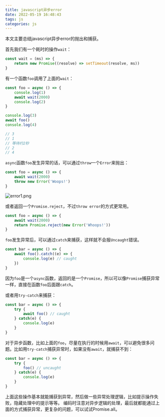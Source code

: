 ```yaml
---
title: javascript异步error
date: 2022-05-19 16:48:43
tags: js
categories: js
---
```


本文主要总结javascript异步error的抛出和捕获。

首先我们有一个耗时的操作`wait`：

```javascript
const wait = (ms) => {
    return new Promise((resolve) => setTimeout(resolve, ms))
}
```

有一个函数`foo`调用了上面的`wait`：

```javascript
const foo = async () => {
    console.log(1)
    await wait(2000)
    console.log(2)
}

console.log(3)
await foo()
console.log(4)

// 3
// 1
// 等待约2秒
// 2
// 4
```

`async`函数`foo`发生异常的话，可以通过`throw`一个`Error`来抛出：

```javascript
const foo = async () => {
    await wait(2000)
    throw new Error('Woops!')
}
```

![error1.png](/img/js_error/error1.png)

或者返回一个`Promise.reject`，不过`throw error`的方式更常用。

```javascript
const foo = async () => {
    await wait(2000)
    return Promise.reject(new Error('Whoops!'))
}
```

`foo`发生异常后，可以通过`catch`来捕获，这样就不会报`Uncaught`错误。

```javascript
const bar = async () => {
    await foo().catch((e) => {
        console.log(e) // caught
    })
}
```

因为`foo`是一个`async`函数，返回的是一个`Promise`，所以可以像`Promise`捕获异常一样，直接在函数`foo`后面跟`catch`。

或者用`try-catch`来捕获：

```javascript
const bar = async () => {
    try {
        await foo() // caught
    } catch(e) {
        console.log(e)
    }
}
```

对于异步函数，比如上面的`foo`，尽量在执行的时候用`await`，可以避免很多问题。比如用`try-catch`捕获异常时，如果没有`await`，就捕获不到：

```javascript
const bar = async () => {
    try {
        foo() // uncaught
    } catch(e) {
        console.log(e)
    }
}
```

上面这些操作基本就能捕获到异常，然后做一些异常处理逻辑，比如提示操作失败，隐藏处理中的提示等等。
编码时注意对异步逻辑的处理，最后就都能通过上面的方式捕获异常，更复杂的问题，可以试试Promise.all。
